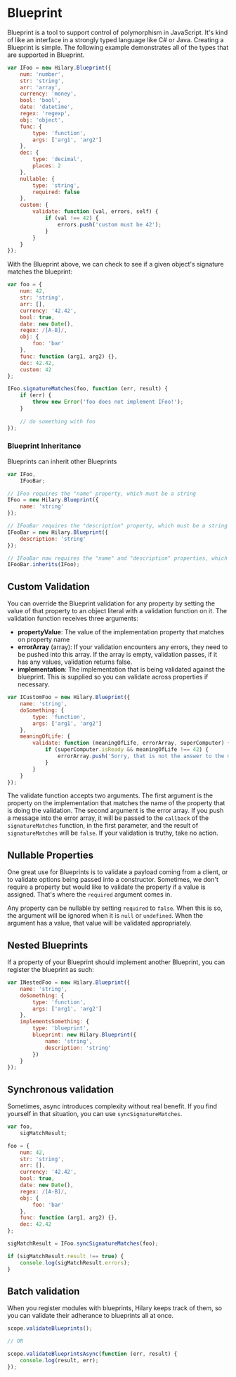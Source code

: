 Blueprint
==========

Blueprint is a tool to support control of polymorphism in JavaScript. It's kind of like an interface in a strongly typed language like C# or Java. Creating a Blueprint is simple. The following example demonstrates all of the types that are supported in Blueprint.

```JavaScript
var IFoo = new Hilary.Blueprint({
    num: 'number',
    str: 'string',
    arr: 'array',
    currency: 'money',
    bool: 'bool',
    date: 'datetime',
    regex: 'regexp',
    obj: 'object',
    func: {
        type: 'function',
        args: ['arg1', 'arg2']
    },
    dec: {
        type: 'decimal',
        places: 2
    },
    nullable: {
        type: 'string',
        required: false
    },
    custom: {
        validate: function (val, errors, self) {
            if (val !== 42) {
                errors.push('custom must be 42');
            }            
        }
    }
});
```

With the Blueprint above, we can check to see if a given object's signature matches the blueprint:

```JavaScript
var foo = {
    num: 42,
    str: 'string',
    arr: [],
    currency: '42.42',
    bool: true,
    date: new Date(),
    regex: /[A-B]/,
    obj: {
        foo: 'bar'
    },
    func: function (arg1, arg2) {},
    dec: 42.42,
    custom: 42
};

IFoo.signatureMatches(foo, function (err, result) {
    if (err) {
        throw new Error('foo does not implement IFoo!');
    }
    
    // do something with foo
});
```

### Blueprint Inheritance
Blueprints can inherit other Blueprints

```JavaScript
var IFoo,
    IFooBar;

// IFoo requires the "name" property, which must be a string
IFoo = new Hilary.Blueprint({
    name: 'string'
});

// IFooBar requires the "description" property, which must be a string
IFooBar = new Hilary.Blueprint({
    description: 'string'
});

// IFooBar now requires the "name" and "description" properties, which must be strings
IFooBar.inherits(IFoo);
```


## Custom Validation
You can override the Blueprint validation for any property by setting the value of that property to an object literal with a validation function on it. The validation function receives three arguments:

* **propertyValue**: The value of the implementation property that matches on property name
* **errorArray** (array): If your validation encounters any errors, they need to be pushed into this array. If the array is empty, validation passes, if it has any values, validation returns false.
* **implementation**: The implementation that is being validated against the blueprint. This is supplied so you can validate across properties if necessary.

```JavaScript
var ICustomFoo = new Hilary.Blueprint({
    name: 'string',
    doSomething: {
        type: 'function',
        args: ['arg1', 'arg2']
    },
    meaningOfLife: {
        validate: function (meaningOfLife, errorArray, superComputer) {
            if (superComputer.isReady && meaningOfLife !== 42) {
                errorArray.push('Sorry, that is not the answer to the meaning of life, the universe and everything');
            }
        }
    }
});
```

The validate function accepts two arguments. The first argument is the property on the implementation that matches the name of the property that is doing the validation. The second argument is the error array. If you push a message into the error array, it will be passed to the ``callback`` of the ``signatureMatches`` function, in the first parameter, and the result of ``signatureMatches`` will be ``false``. If your validation is truthy, take no action.

## Nullable Properties
One great use for Blueprints is to validate a payload coming from a client, or to validate options being passed into a constructor. Sometimes, we don't require a property but would like to validate the property if a value is assigned. That's where the `required` argument comes in. 

Any property can be nullable by setting `required` to `false`. When this is so, the argument will be ignored when it is `null` or `undefined`. When the argument has a value, that value will be validated appropriately.

## Nested Blueprints
If a property of your Blueprint should implement another Blueprint, you can register the blueprint as such:

```JavaScript
var INestedFoo = new Hilary.Blueprint({
    name: 'string',
    doSomething: {
        type: 'function',
        args: ['arg1', 'arg2']
    },
    implementsSomething: {
        type: 'blueprint',
        blueprint: new Hilary.Blueprint({
            name: 'string',
            description: 'string'
        })
    }
});
```

## Synchronous validation
Sometimes, async introduces complexity without real benefit. If you find yourself in that situation, you can use ``syncSignatureMatches``.

```JavaScript
var foo,
    sigMatchResult;

foo = {
    num: 42,
    str: 'string',
    arr: [],
    currency: '42.42',
    bool: true,
    date: new Date(),
    regex: /[A-B]/,
    obj: {
        foo: 'bar'
    },
    func: function (arg1, arg2) {},
    dec: 42.42
};

sigMatchResult = IFoo.syncSignatureMatches(foo);

if (sigMatchResult.result !== true) {
    console.log(sigMatchResult.errors);
}
```

## Batch validation
When you register modules with blueprints, Hilary keeps track of them, so you can validate their adherance to blueprints all at once.

```JavaScript
scope.validateBlueprints();

// OR

scope.validateBlueprintsAsync(function (err, result) {
    console.log(result, err);
});
```
